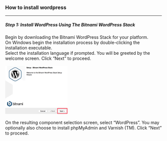 <!-- # brief-8-WordPress -->

<h3>How to install wordpress</h3>
<hr>
<h5>Step 1: Install WordPress Using The Bitnami WordPress Stack</h5>
<p>
    Begin by downloading the Bitnami WordPress Stack for your platform.
    <br>
    On Windows begin the installation process by double-clicking the installation executable.
    <br>
    Select the installation language if prompted. You will be greeted by the welcome screen. Click “Next” to proceed.
    <br>
    <img src="img/tutorial-image11.png" alt="" style="width: 200px; margin:1rem 0;">
    <br>
    On the resulting component selection screen, select “WordPress”. You may optionally also choose to install phpMyAdmin and Varnish (TM). Click “Next” to proceed.
    <br>
</p>